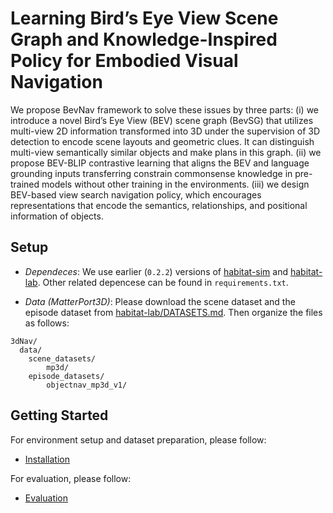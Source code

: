 # Learning Bird’s Eye View Scene Graph and Knowledge-Inspired Policy for Embodied Visual Navigation


We propose BevNav framework to solve these issues by three parts: (i) we introduce a novel Bird’s Eye View (BEV) scene graph (BevSG) that utilizes multi-view 2D information transformed into 3D under the supervision of 3D detection to encode scene layouts and geometric clues. It can distinguish multi-view
semantically similar objects and make plans in this graph. (ii) we propose BEV-BLIP contrastive learning that aligns the BEV and language grounding inputs transferring constrain commonsense knowledge in pre-trained models without other training in the environments. (iii) we design BEV-based view search navigation policy, which encourages representations that encode the semantics, relationships, and positional information of objects. 

## Setup
- *Dependeces*: We use earlier (`0.2.2`) versions of [habitat-sim](https://github.com/facebookresearch/habitat-sim/tree/v0.2.2) and [habitat-lab](https://github.com/facebookresearch/habitat-lab/tree/v0.2.2). Other related depencese can be found in `requirements.txt`. 

- *Data (MatterPort3D)*: Please download the scene dataset and the episode dataset from [habitat-lab/DATASETS.md](https://github.com/facebookresearch/habitat-sim/blob/main/DATASETS.md#matterport3d-mp3d-dataset). Then organize the files as follows:
```
3dNav/
  data/
    scene_datasets/
        mp3d/
    episode_datasets/
        objectnav_mp3d_v1/
```

## Getting Started
For environment setup and dataset preparation, please follow:
* [Installation](./docs/installation.md)

For evaluation, please follow:
* [Evaluation](./docs/run.md)



